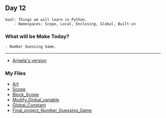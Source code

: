 ## Day 12

    Goal: Things we will learn in Python.
        - Namespaces: Scope, Local, Enclosing, Global, Built-in

### What will be Make Today?
    - Number Guessing Game.

----------------------------------------------------------------------------------------
- [Angela's version](https://repl.it/@appbrewery/guess-the-number-final?embed=1&output=1#main.py)

### My Files
- [Art](Art.py)
- [Scope](Scope.py)
- [Block_Scope](Block_Scope.py)
- [Modify_Global_variable](Modify_Global_variable.py)
- [Global_Constant](Constants.py)
- [Final_project_Number_Guessing_Game](Final_project_Number_Guessing_Game.py)
